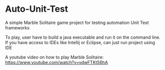 # Auto-Unit-Test

A simple Marble Solitaire game project for testing automation Unit Test frameworks

To play, user have to build a java executable and run it on the command line.
If you have access to IDEs like Intellij or Eclipse, can just run project using IDE

A youtube video on how to play Marble Solitaire: https://www.youtube.com/watch?v=vdwFTKt56hA
